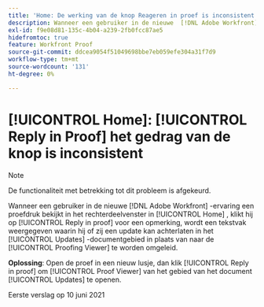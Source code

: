```yaml
---
title: 'Home: De werking van de knop Reageren in proef is inconsistent'
description: Wanneer een gebruiker in de nieuwe  [!DNL Adobe Workfront]  ervaring een proef in het juiste paneel in [!UICONTROL Home] bekijkt, dan klikken zij [!UICONTROL Reply in proof] op een commentaar, toont een tekstvakje waar zij een update in het [!UICONTROL document Updates] gebied kunnen verlaten in plaats van worden geleid aan de Beproefende Kijker zoals bedoeld.
exl-id: f9e08d81-135c-4b04-a239-2fb0fcc87ae5
hidefromtoc: true
feature: Workfront Proof
source-git-commit: ddcea9054f51049698bbe7eb059efe304a31f7d9
workflow-type: tm+mt
source-wordcount: '131'
ht-degree: 0%

---
```


# [!UICONTROL Home]: [!UICONTROL Reply in Proof] het gedrag van de knop is inconsistent

<!--Converted to story-->

>[!NOTE]
>
>De functionaliteit met betrekking tot dit probleem is afgekeurd.

Wanneer een gebruiker in de nieuwe [!DNL Adobe Workfront] -ervaring een proefdruk bekijkt in het rechterdeelvenster in [!UICONTROL Home] , klikt hij op [!UICONTROL Reply in proof] voor een opmerking, wordt een tekstvak weergegeven waarin hij of zij een update kan achterlaten in het [!UICONTROL Updates] -documentgebied in plaats van naar de [!UICONTROL Proofing Viewer] te worden omgeleid.

**Oplossing**: Open de proef in een nieuw lusje, dan klik [!UICONTROL Reply in proof] om [!UICONTROL Proof Viewer] van het gebied van het document [!UICONTROL Updates] te openen.

Eerste verslag op 10 juni 2021
